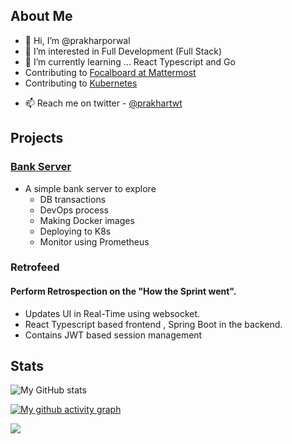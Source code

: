 ## About Me
- 👋 Hi, I’m @prakharporwal
- 👀 I’m interested in Full Development (Full Stack)
- 🌱 I’m currently learning ... React Typescript and Go
- Contributing to [Focalboard at Mattermost](https://github.com/mattermost/focalboard)
- Contributing to [Kubernetes](https://github.com/kubernetes/kubernetes)
<!-- 💞️ I’m looking to collaborate on--> 
- 📫 Reach me on twitter - [@prakhartwt](https://twitter.com/prakhartwt)

<!---
prakharporwal/prakharporwal is a ✨ special ✨ repository because its `README.md` (this file) appears on your GitHub profile.
You can click the Preview link to take a look at your changes.
--->
## Projects

### [Bank Server](https://github.com/prakharporwal/bank-server)
- A simple bank server to explore 
  - DB transactions
  - DevOps process
  - Making Docker images
  - Deploying to K8s
  - Monitor using Prometheus



### Retrofeed
#### Perform Retrospection on the "How the Sprint went".
- Updates UI in Real-Time using websocket.
- React Typescript based frontend , Spring Boot in the backend.
- Contains JWT based session management 

## Stats
![My GitHub stats](https://github-readme-stats.vercel.app/api?username=prakharporwal&show_icons=true&theme=material-palenight)

[![My github activity graph](https://activity-graph.herokuapp.com/graph?username=prakharporwal&theme=material-palenight)](https://github.com/prakharporwal)

![](https://komarev.com/ghpvc/?username=prakharporwal&color=red)
